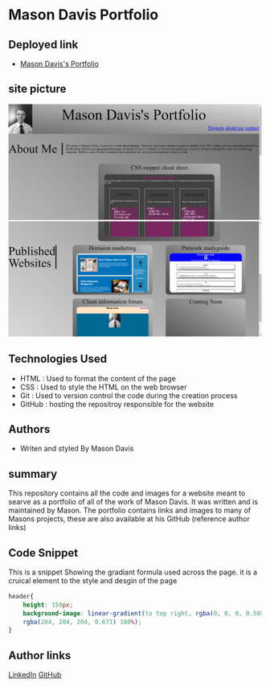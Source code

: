 # Mason Davis Portfolio

## Deployed link
* [Mason Davis's Portfolio](https://md7113.github.io/Mason-Davis-Portfolio/)

## site picture
![site](port-pic-1.png)
![site](port-pic-2.png)


## Technologies Used
- HTML : Used to format the content of the page
- CSS : Used to style the HTML on the web browser
- Git : Used to version control the code during the creation process
- GitHub : hosting the repositroy responsible for the website

## Authors
- Writen and styled By Mason Davis

## summary
This repository contains all the code and images for a website meant to searve as a portfolio of all of the work of Mason Davis. It was written and is maintained by Mason. The portfolio contains links and images to many of Masons projects, these are also available at his GitHub (reference author links)

## Code Snippet
This is a snippet Showing the gradiant formula used across the page. it is a cruical element to the style and desgin of the page

```css
header{
    height: 150px;
    background-image: linear-gradient(to top right, rgba(0, 0, 0, 0.589) 0%, 
    rgba(204, 204, 204, 0.671) 100%);
}
```


## Author links
[LinkedIn](https://www.linkedin.com/in/davis-mason-t/)
[GitHub](https://github.com/Md7113)